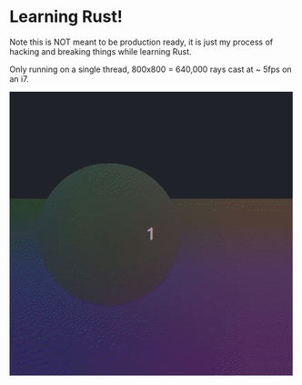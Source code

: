 # Learning Rust!

Note this is NOT meant to be production ready, it is just my process of hacking and breaking things while learning Rust.

Only running on a single thread, 800x800 = 640,000 rays cast at ~ 5fps on an i7.

![sphere and plane](https://github.com/rwmorton/rust_raytracer/blob/master/image/Peek%202022-11-02%2013-40.gif)

